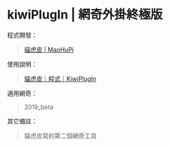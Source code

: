 # kiwiPlugIn | 網奇外掛終極版

程式開發：
> [貓虎皮 | MaoHuPi](https://github.com/MaoHuPi "前往「貓虎皮」的 github 主頁")

使用說明：
> [貓虎皮｜程式｜KiwiPlugIn](https://maohupi.riarock.com/index.php?w=code/KiwiPlugIn "前往「貓虎皮」的 個人網站")

適用網奇：
> 2019_beta

其它備註：
> 貓虎皮寫的第二個網奇工具
